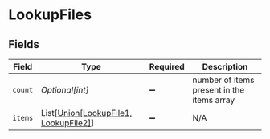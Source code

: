 # LookupFiles


## Fields

| Field                                                                      | Type                                                                       | Required                                                                   | Description                                                                |
| -------------------------------------------------------------------------- | -------------------------------------------------------------------------- | -------------------------------------------------------------------------- | -------------------------------------------------------------------------- |
| `count`                                                                    | *Optional[int]*                                                            | :heavy_minus_sign:                                                         | number of items present in the items array                                 |
| `items`                                                                    | List[[Union[LookupFile1, LookupFile2]](../../models/shared/lookupfile.md)] | :heavy_minus_sign:                                                         | N/A                                                                        |